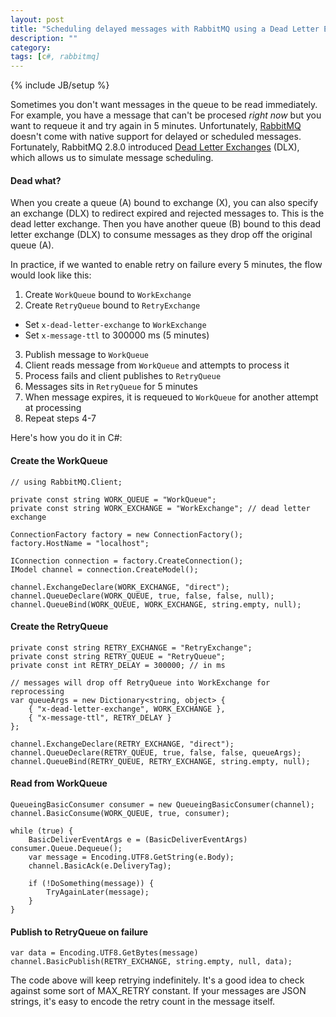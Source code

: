 ```yaml
---
layout: post
title: "Scheduling delayed messages with RabbitMQ using a Dead Letter Exchange"
description: ""
category: 
tags: [c#, rabbitmq]
---
```

{% include JB/setup %}

Sometimes you don't want messages in the queue to be read immediately. For example, you have a message that can't be procesed *right now* but you want to requeue it and try again in 5 minutes. Unfortunately, [RabbitMQ](http://www.rabbitmq.com/) doesn't come with native support for delayed or scheduled messages. Fortunately, RabbitMQ 2.8.0 introduced [Dead Letter Exchanges](http://www.rabbitmq.com/dlx.html) (DLX), which allows us to simulate message scheduling. 

#### Dead what? 

When you create a queue (A) bound to exchange (X), you can also specify an exchange (DLX) to redirect expired and rejected messages to. This is the dead letter exchange. Then you have another queue (B) bound to this dead letter exchange (DLX) to consume messages as they drop off the original queue (A).

In practice, if we wanted to enable retry on failure every 5 minutes, the flow would look like this:

1. Create `WorkQueue` bound to `WorkExchange`
2. Create `RetryQueue` bound to `RetryExchange`
  * Set `x-dead-letter-exchange` to `WorkExchange`
  * Set `x-message-ttl` to 300000 ms (5 minutes)
3. Publish message to `WorkQueue`
4. Client reads message from `WorkQueue` and attempts to process it
5. Process fails and client publishes to `RetryQueue`
6. Messages sits in `RetryQueue` for 5 minutes
7. When message expires, it is requeued to `WorkQueue` for another attempt at processing
8. Repeat steps 4-7
  
Here's how you do it in C#:

#### Create the WorkQueue

    // using RabbitMQ.Client;

    private const string WORK_QUEUE = "WorkQueue";
    private const string WORK_EXCHANGE = "WorkExchange"; // dead letter exchange
    
    ConnectionFactory factory = new ConnectionFactory();
    factory.HostName = "localhost";
     
    IConnection connection = factory.CreateConnection();
    IModel channel = connection.CreateModel();
     
    channel.ExchangeDeclare(WORK_EXCHANGE, "direct");
    channel.QueueDeclare(WORK_QUEUE, true, false, false, null);
    channel.QueueBind(WORK_QUEUE, WORK_EXCHANGE, string.empty, null);

#### Create the RetryQueue

    private const string RETRY_EXCHANGE = "RetryExchange";
    private const string RETRY_QUEUE = "RetryQueue";
    private const int RETRY_DELAY = 300000; // in ms

    // messages will drop off RetryQueue into WorkExchange for reprocessing
    var queueArgs = new Dictionary<string, object> {
        { "x-dead-letter-exchange", WORK_EXCHANGE },
        { "x-message-ttl", RETRY_DELAY }
    };

    channel.ExchangeDeclare(RETRY_EXCHANGE, "direct");
    channel.QueueDeclare(RETRY_QUEUE, true, false, false, queueArgs);
    channel.QueueBind(RETRY_QUEUE, RETRY_EXCHANGE, string.empty, null);

#### Read from WorkQueue

    QueueingBasicConsumer consumer = new QueueingBasicConsumer(channel);
    channel.BasicConsume(WORK_QUEUE, true, consumer);

    while (true) {
        BasicDeliverEventArgs e = (BasicDeliverEventArgs) consumer.Queue.Dequeue();
        var message = Encoding.UTF8.GetString(e.Body);
        channel.BasicAck(e.DeliveryTag);

        if (!DoSomething(message)) {
            TryAgainLater(message);
        }
    }

#### Publish to RetryQueue on failure

    var data = Encoding.UTF8.GetBytes(message)
    channel.BasicPublish(RETRY_EXCHANGE, string.empty, null, data);

The code above will keep retrying indefinitely. It's a good idea to check against some sort of MAX_RETRY constant. If your messages are JSON strings, it's easy to encode the retry count in the message itself.


